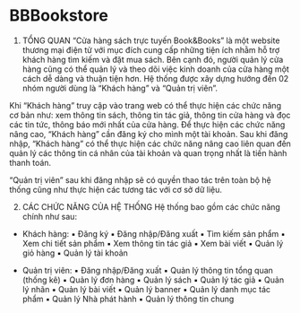 # BBBookstore

1. TỔNG QUAN
“Cửa hàng sách trực tuyến Book&Books” là một website thương mại điện tử 
với mục đích cung cấp những tiện ích nhằm hỗ trợ khách hàng tìm kiếm và đặt mua 
sách. Bên cạnh đó, người quản lý cửa hàng cũng có thể quản lý và theo dõi việc kinh 
doanh của cửa hàng một cách dễ dàng và thuận tiện hơn. Hệ thống được xây dựng 
hướng đến 02 nhóm người dùng là “Khách hàng” và “Quản trị viên”.

Khi “Khách hàng” truy cập vào trang web có thể thực hiện các chức năng cơ 
bản như: xem thông tin sách, thông tin tác giả, thông tin cửa hàng và đọc các tin tức, 
thông báo mới nhất của cửa hàng. Để thực hiện các chức năng nâng cao, “Khách hàng”
cần đăng ký cho mình một tài khoản. Sau khi đăng nhập, “Khách hàng” có thể thực hiện
các chức năng nâng cao liên quan đến quản lý các thông tin cá nhân của tài khoản và 
quan trọng nhất là tiến hành thanh toán.

“Quản trị viên” sau khi đăng nhập sẽ có quyền thao tác trên toàn bộ hệ thống 
cũng như thực hiện các tương tác với cơ sở dữ liệu.

2. CÁC CHỨC NĂNG CỦA HỆ THỐNG
Hệ thống bao gồm các chức năng chính như sau:
- Khách hàng: 
▪ Đăng ký
▪ Đăng nhập/Đăng xuất
▪ Tìm kiếm sản phẩm
▪ Xem chi tiết sản phẩm
▪ Xem thông tin tác giả
▪ Xem bài viết
▪ Quản lý giỏ hàng
▪ Quản lý tài khoản

- Quản trị viên: 
▪ Đăng nhập/Đăng xuất
▪ Quản lý thông tin tổng quan (thống kê)
▪ Quản lý đơn hàng
▪ Quản lý sách
▪ Quản lý tác giả
▪ Quản lý nhãn
▪ Quản lý bài viết
▪ Quản lý banner
▪ Quản lý danh mục tác phẩm
▪ Quản lý Nhà phát hành
▪ Quản lý thông tin chung
